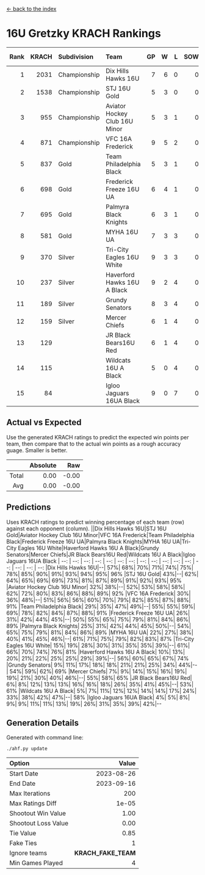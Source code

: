 [<- back to the index](readme.md)
# 16U Gretzky KRACH Rankings
Rank|KRACH|Subdivision|Team|GP|W|L|SOW|SOL|T|SoS|Exp Wins|Win Diff
---:|---:|:---|:---|---:|---:|---:|---:|---:|---:|---:|---:|---:
1|2031|Championship|Dix Hills Hawks 16U|7|6|0|0|0|1|266|6.8|-0.0
2|1538|Championship|STJ 16U Gold|5|3|0|0|0|2|606|4.7|0.0
3|955|Championship|Aviator Hockey Club 16U Minor|5|3|1|0|0|1|586|3.9|0.0
4|871|Championship|VFC 16A Frederick|9|5|2|0|0|2|613|6.7|-0.0
5|837|Gold|Team Philadelphia Black|5|3|1|0|0|1|550|3.9|0.0
6|698|Gold|Frederick Freeze 16U UA|6|4|1|0|0|1|309|4.9|0.0
7|695|Gold|Palmyra Black Knights|6|3|1|0|0|2|483|4.7|0.0
8|581|Gold|MYHA 16U UA|7|3|3|0|0|1|682|3.9|0.0
9|370|Silver|Tri-City Eagles 16U White|9|3|3|0|0|3|451|5.6|0.0
10|237|Silver|Haverford Hawks 16U A Black|9|2|4|0|0|3|599|4.6|0.0
11|189|Silver|Grundy Senators|8|3|4|0|0|1|354|3.9|0.0
12|159|Silver|Mercer Chiefs|6|1|4|0|0|1|616|1.9|0.0
13|129||JR Black Bears16U Red|6|1|4|0|0|1|452|1.9|0.0
14|115||Wildcats 16U A Black|5|0|4|0|0|1|929|0.9|0.0
15|84||Igloo Jaguars 16UA Black|9|0|7|0|0|2|943|1.7|-0.0

## Actual vs Expected
Use the generated KRACH ratings to predict the expected win points per team, then compare that to the actual win points as a rough accuracy guage. Smaller is better.

||Absolute|Raw
|---:|---:|---:
|Total|0.00|-0.00
|Avg|0.00|-0.00

## Predictions
Uses KRACH ratings to predict winning percentage of each team (row) against each opponent (column).
||Dix Hills Hawks 16U|STJ 16U Gold|Aviator Hockey Club 16U Minor|VFC 16A Frederick|Team Philadelphia Black|Frederick Freeze 16U UA|Palmyra Black Knights|MYHA 16U UA|Tri-City Eagles 16U White|Haverford Hawks 16U A Black|Grundy Senators|Mercer Chiefs|JR Black Bears16U Red|Wildcats 16U A Black|Igloo Jaguars 16UA Black
| --: | --: | --: | --: | --: | --: | --: | --: | --: | --: | --: | --: | --: | --: | --: | --: 
|Dix Hills Hawks 16U|--| 57%| 68%| 70%| 71%| 74%| 75%| 78%| 85%| 90%| 91%| 93%| 94%| 95%| 96%
|STJ 16U Gold| 43%|--| 62%| 64%| 65%| 69%| 69%| 73%| 81%| 87%| 89%| 91%| 92%| 93%| 95%
|Aviator Hockey Club 16U Minor| 32%| 38%|--| 52%| 53%| 58%| 58%| 62%| 72%| 80%| 83%| 86%| 88%| 89%| 92%
|VFC 16A Frederick| 30%| 36%| 48%|--| 51%| 56%| 56%| 60%| 70%| 79%| 82%| 85%| 87%| 88%| 91%
|Team Philadelphia Black| 29%| 35%| 47%| 49%|--| 55%| 55%| 59%| 69%| 78%| 82%| 84%| 87%| 88%| 91%
|Frederick Freeze 16U UA| 26%| 31%| 42%| 44%| 45%|--| 50%| 55%| 65%| 75%| 79%| 81%| 84%| 86%| 89%
|Palmyra Black Knights| 25%| 31%| 42%| 44%| 45%| 50%|--| 54%| 65%| 75%| 79%| 81%| 84%| 86%| 89%
|MYHA 16U UA| 22%| 27%| 38%| 40%| 41%| 45%| 46%|--| 61%| 71%| 75%| 79%| 82%| 83%| 87%
|Tri-City Eagles 16U White| 15%| 19%| 28%| 30%| 31%| 35%| 35%| 39%|--| 61%| 66%| 70%| 74%| 76%| 81%
|Haverford Hawks 16U A Black| 10%| 13%| 20%| 21%| 22%| 25%| 25%| 29%| 39%|--| 56%| 60%| 65%| 67%| 74%
|Grundy Senators|  9%| 11%| 17%| 18%| 18%| 21%| 21%| 25%| 34%| 44%|--| 54%| 59%| 62%| 69%
|Mercer Chiefs|  7%|  9%| 14%| 15%| 16%| 19%| 19%| 21%| 30%| 40%| 46%|--| 55%| 58%| 65%
|JR Black Bears16U Red|  6%|  8%| 12%| 13%| 13%| 16%| 16%| 18%| 26%| 35%| 41%| 45%|--| 53%| 61%
|Wildcats 16U A Black|  5%|  7%| 11%| 12%| 12%| 14%| 14%| 17%| 24%| 33%| 38%| 42%| 47%|--| 58%
|Igloo Jaguars 16UA Black|  4%|  5%|  8%|  9%|  9%| 11%| 11%| 13%| 19%| 26%| 31%| 35%| 39%| 42%|--

## Generation Details

Generated with command line:
```
./ahf.py update
```

| Option | Value |
| :----- | ----: |
| Start Date | 2023-08-26 |
| End Date | 2023-09-16 |
| Max Iterations | 200 |
| Max Ratings Diff | 1e-05 |
| Shootout Win Value | 1.00 |
| Shootout Loss Value | 0.00 |
| Tie Value | 0.85 |
| Fake Ties | 1 |
| Ignore teams | __KRACH_FAKE_TEAM__ |
| Min Games Played | 4 |


